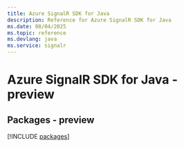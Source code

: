 ```yaml
---
title: Azure SignalR SDK for Java
description: Reference for Azure SignalR SDK for Java
ms.date: 08/04/2025
ms.topic: reference
ms.devlang: java
ms.service: signalr
---
```

# Azure SignalR SDK for Java - preview
## Packages - preview
[!INCLUDE [packages](signalr-index.md)]